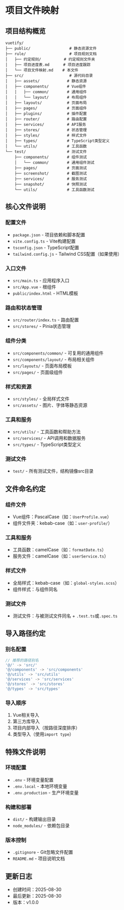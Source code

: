 # 项目文件映射

## 项目结构概览

```
vuetify/
├── public/                 # 静态资源文件
├── rule/                   # 项目规则文档
│   ├── 约定规则/          # 约定规则文件夹
│   ├── 项目进度表.md      # 项目进度跟踪
│   └── 项目文件映射.md    # 本文件
├── src/                    # 源代码目录
│   ├── assets/            # 静态资源
│   ├── components/        # Vue组件
│   │   ├── common/        # 通用组件
│   │   └── layout/        # 布局组件
│   ├── layouts/           # 页面布局
│   ├── pages/             # 页面组件
│   ├── plugins/           # 插件配置
│   ├── router/            # 路由配置
│   ├── services/          # API服务
│   ├── stores/            # 状态管理
│   ├── styles/            # 样式文件
│   ├── types/             # TypeScript类型定义
│   └── utils/             # 工具函数
└── test/                  # 测试文件
    ├── components/        # 组件测试
    │   └── common/        # 通用组件测试
    ├── pages/             # 页面测试
    ├── screenshot/        # 截图测试
    ├── services/          # 服务测试
    ├── snapshot/          # 快照测试
    └── utils/             # 工具函数测试
```

## 核心文件说明

### 配置文件
- `package.json` - 项目依赖和脚本配置
- `vite.config.ts` - Vite构建配置
- `tsconfig.json` - TypeScript配置
- `tailwind.config.js` - Tailwind CSS配置（如果使用）

### 入口文件
- `src/main.ts` - 应用程序入口
- `src/App.vue` - 根组件
- `public/index.html` - HTML模板

### 路由和状态管理
- `src/router/index.ts` - 路由配置
- `src/stores/` - Pinia状态管理

### 组件分类
- `src/components/common/` - 可复用的通用组件
- `src/components/layout/` - 布局相关组件
- `src/layouts/` - 页面布局模板
- `src/pages/` - 页面级组件

### 样式和资源
- `src/styles/` - 全局样式文件
- `src/assets/` - 图片、字体等静态资源

### 工具和服务
- `src/utils/` - 工具函数和帮助方法
- `src/services/` - API调用和数据服务
- `src/types/` - TypeScript类型定义

### 测试文件
- `test/` - 所有测试文件，结构镜像src目录

## 文件命名约定

### 组件文件
- Vue组件：PascalCase（如：`UserProfile.vue`）
- 组件文件夹：kebab-case（如：`user-profile/`）

### 工具和服务
- 工具函数：camelCase（如：`formatDate.ts`）
- 服务文件：camelCase（如：`userService.ts`）

### 样式文件
- 全局样式：kebab-case（如：`global-styles.scss`）
- 组件样式：与组件同名

### 测试文件
- 测试文件：与被测试文件同名 + `.test.ts`或`.spec.ts`

## 导入路径约定

### 别名配置
```typescript
// 推荐的路径别名
'@/' -> 'src/'
'@/components' -> 'src/components'
'@/utils' -> 'src/utils'
'@/services' -> 'src/services'
'@/stores' -> 'src/stores'
'@/types' -> 'src/types'
```

### 导入顺序
1. Vue相关导入
2. 第三方库导入
3. 项目内部导入（按路径深度排序）
4. 类型导入（使用`import type`）

## 特殊文件说明

### 环境配置
- `.env` - 环境变量配置
- `.env.local` - 本地环境变量
- `.env.production` - 生产环境变量

### 构建和部署
- `dist/` - 构建输出目录
- `node_modules/` - 依赖包目录

### 版本控制
- `.gitignore` - Git忽略文件配置
- `README.md` - 项目说明文档

## 更新日志
- 创建时间：2025-08-30
- 最后更新：2025-08-30
- 版本：v1.0.0